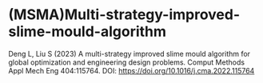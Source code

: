 # (MSMA)Multi-strategy-improved-slime-mould-algorithm
Deng L, Liu S (2023) A multi-strategy improved slime mould algorithm for global optimization and engineering design problems. Comput Methods Appl Mech Eng 404:115764. DOI: https://doi.org/10.1016/j.cma.2022.115764
